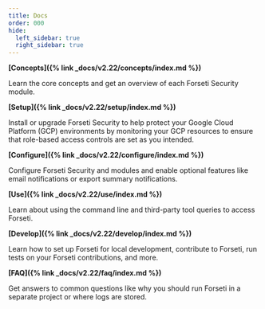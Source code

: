 ```yaml
---
title: Docs
order: 000
hide:
  left_sidebar: true
  right_sidebar: true
---
```


**[Concepts]({% link _docs/v2.22/concepts/index.md %})**

Learn the core concepts and get an overview of each Forseti Security module.

**[Setup]({% link _docs/v2.22/setup/index.md %})**

Install or upgrade Forseti Security to help protect your Google Cloud Platform (GCP)
environments by monitoring your GCP resources to ensure that role-based access
controls are set as you intended.

**[Configure]({% link _docs/v2.22/configure/index.md %})**

Configure Forseti Security and modules and enable optional features like email notifications or
export summary notifications.

**[Use]({% link _docs/v2.22/use/index.md %})**

Learn about using the command line and third-party tool queries to access Forseti.

**[Develop]({% link _docs/v2.22/develop/index.md %})**

Learn how to set up Forseti for local development, contribute to Forseti, run tests on your
Forseti contributions, and more.

**[FAQ]({% link _docs/v2.22/faq/index.md %})**

Get answers to common questions like why you should run Forseti in a separate project or where
logs are stored.
